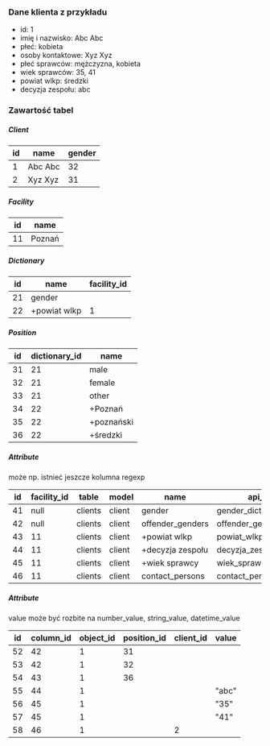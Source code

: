### Dane klienta z przykładu

- id: 1
- imię i nazwisko: Abc Abc
- płeć: kobieta
- osoby kontaktowe: Xyz Xyz
- płeć sprawców: mężczyzna, kobieta
- wiek sprawców: 35, 41
- powiat wlkp: średzki
- decyzja zespołu: abc

### Zawartość tabel

##### Client

| id | name    | gender |
|----|---------|--------|
| 1  | Abc Abc | 32     |
| 2  | Xyz Xyz | 31     |

##### Facility

| id | name   |
|----|--------|
| 11 | Poznań |

##### Dictionary

| id | name         | facility_id |
|----|--------------|-------------|
| 21 | gender       |             |
| 22 | +powiat wlkp | 1           |

##### Position

| id | dictionary_id | name       |
|----|---------------|------------|
| 31 | 21            | male       |
| 32 | 21            | female     |
| 33 | 21            | other      |
| 34 | 22            | +Poznań    |
| 35 | 22            | +poznański |
| 36 | 22            | +średzki   |

##### Attribute

może np. istnieć jeszcze kolumna regexp

| id | facility_id | table   | model  | name             | api_name                  | type     | dictionary_id | default_order | is_multi_value | requirement_level |
|----|-------------|---------|--------|------------------|---------------------------|----------|---------------|---------------|----------------|-------------------|
| 41 | null        | clients | client | gender           | gender_dict_id            | dict     | 21            | 1             | null           | recommended       |
| 42 | null        | clients | client | offender_genders | offender_genders_dict_ids | dict     | 21            | 3             | true           | empty             |
| 43 | 11          | clients | client | +powiat wlkp     | powiat_wlkp_c25b_dict_id  | dict     | 22            | 5             | false          | recommended       |
| 44 | 11          | clients | client | +decyzja zespołu | decyzja_zespolu_d2b4      | string   |               | 6             | false          | empty             |
| 45 | 11          | clients | client | +wiek sprawcy    | wiek_sprawcy_d5c1         | decimal0 |               | 4             | true           | empty             |
| 46 | 11          | clients | client | contact_persons  | contact_persons_ids       | clients  |               | 2             | true           | optional          |

##### Attribute

value może być rozbite na number_value, string_value, datetime_value

| id | column_id | object_id | position_id | client_id | value |
|----|-----------|-----------|-------------|-----------|-------|
| 52 | 42        | 1         | 31          |           |       |
| 53 | 42        | 1         | 32          |           |       |
| 54 | 43        | 1         | 36          |           |       |
| 55 | 44        | 1         |             |           | "abc" |
| 56 | 45        | 1         |             |           | "35"  |
| 57 | 45        | 1         |             |           | "41"  |
| 58 | 46        | 1         |             | 2         |       |
